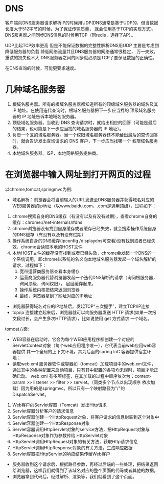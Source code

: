 # DNS
客户端向DNS服务器请求解析IP的时候用UDP(DNS通常是基于UDP的，但当数据长度大于512字节的时候，为了保证传输质量，
就会使用基于TCP的实现方式)，DNS服务器之间同步DNS信息的时候用TCP（同redis，选择了AP）。

UDP比起TCP效率更高 但是不能保证数据的完整性解析DNS用UDP 主要是考虑到降低服务器的负载 降低网络流量并且DNS服务器的网络通常很稳定，
万一失败，重试的损失也不大 DNS服务器之间的同步就必须是TCP了要保证数据的正确性。

在DNS查询的时候，可能更要求速度。
# 几种域名服务器
1. 根域名服务器。所有的根域名服务器都知道所有的顶级域名服务器的域名及其 IP 地址。在使用迭代查询时，根域名服务器把下一步应当找的
顶级域名服务器的 IP 地址告诉本地域名服务器。
2. 顶级域名服务器。当收到 DNS 查询请求时，就给出相应的回答（可能是最后的结果，也可能是下一步应当找的域名服务器的 IP 地址）。
3. 负责一个区的域名服务器。当一个权限域名服务器还不能给出最后的查询回答时，就会告诉发出查询请求的 DNS 客户，下一步应当找哪一个
权限域名服务器。
4. 本地域名服务器。ISP，本地网络服务提供商。
# 在浏览器中输入网址到打开网页的过程
以chrome,tomcat,springmvc为例:
- 域名解析：浏览器会将当前输入的URL发送至DNS服务器并获得域名对应的WEB服务器的ip地址（以www.baidu.com，.com是通用顶级），过程如下：
1. chrome搜索自身的DNS缓存（有没有以及有没有过期），查看chrome自身的缓存：chrome://net-internals/#dns
2. chrome浏览器没有找到自身缓存或者缓存已经失效，就会搜索操作系统自身的DNS缓存（有没有以及有没有过期）
3. 操作系统自身的DNS缓存(ipconfig /displaydns可查看)没有找到或者已经失效，chrome会读取本地的HOST文件
4. 本地HOST文件的缓存没有找到或者已经失效，chrome会发起一个DNS的一个系统调用，即chrome以系统的名义向本地域名服务器发起一个域名解析的请求，过程如下：
   1. 宽带运营商服务器查看本身缓存
   2. 运营商服务器代替浏览器发起一个迭代DNS解析的请求（询问根服务器，询问顶级，询问权限），
   层层缓存起来。
   3. 操作系统内核把结果返回浏览器
   4. 最终，浏览器拿到了网址对应的IP地址
- 浏览器获得域名对应的IP地址后，发起TCP“三次握手”，建立TCP/IP连接
- tcp/ip 连接建立起来后，浏览器就可以向服务器发送 HTTP 请求(如果一次报文段过长，会产生多次HTTP请求），比如说使用 get 方式请求
一个域名。

tomcat方面:
- WEB容器在启动时，它会为每个WEB应用程序都创建一个对应的ServletContext对象（每个web应用程序唯一），它代表当前web应用web容器提供
其一个全局的上下文环境，其为后面的spring IoC
容器提供宿主环境；
- 读取web.xml
服务器软件或容器如（tomcat）加载项目中的web.xml文件，通过其中的各种配置来启动项目，只有其中配置的各项均无误时，项目才能正确启动。
web.xml	有多项标签，在其加载的过程中顺序依次为：context-param >> listener >> filter >> servlet​。（同类多个节点以出现顺序
依次加载）因为用的是springmvc，所以只有一个映射路径为"/"的DispatchServlet。
1. Web客户向Servlet容器（Tomcat）发出Http请求
2. Servlet容器分析客户的请求信息
3. Servlet容器创建一个HttpRequest对象，将客户请求的信息封装到这个对象中
4. Servlet容器创建一个HttpResponse对象
5. Servlet容器调用HttpServlet对象的service方法，把HttpRequest对象与HttpResponse对象作为参数传给 HttpServlet对象
6. HttpServlet调用HttpRequest对象的有关方法，获取Http请求信息
7. HttpServlet调用HttpResponse对象的有关方法，生成响应数据
8. Servlet容器把HttpServlet的响应结果传给Web客户
- 服务器收到这个请求后，根据路径参数，再经过后端的一些处理，把结果返回给浏览器，这样我们就得到了该域名对应的整个页面的代码或者其他的数据。
- 浏览器拿到代码后，经过解析、渲染等，我们就看到了这个页面。
